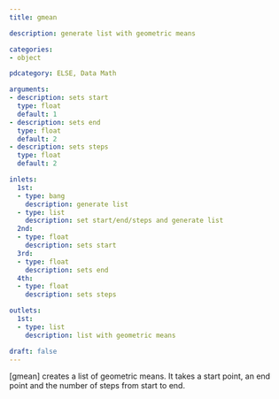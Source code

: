 ```yaml
---
title: gmean

description: generate list with geometric means

categories:
- object

pdcategory: ELSE, Data Math

arguments:
- description: sets start
  type: float
  default: 1
- description: sets end
  type: float
  default: 2
- description: sets steps
  type: float
  default: 2

inlets:
  1st:
  - type: bang
    description: generate list
  - type: list
    description: set start/end/steps and generate list
  2nd:
  - type: float
    description: sets start
  3rd:
  - type: float
    description: sets end
  4th:
  - type: float
    description: sets steps

outlets:
  1st:
  - type: list
    description: list with geometric means

draft: false
---
```


[gmean] creates a list of geometric means. It takes a start point, an end point and the number of steps from start to end.

